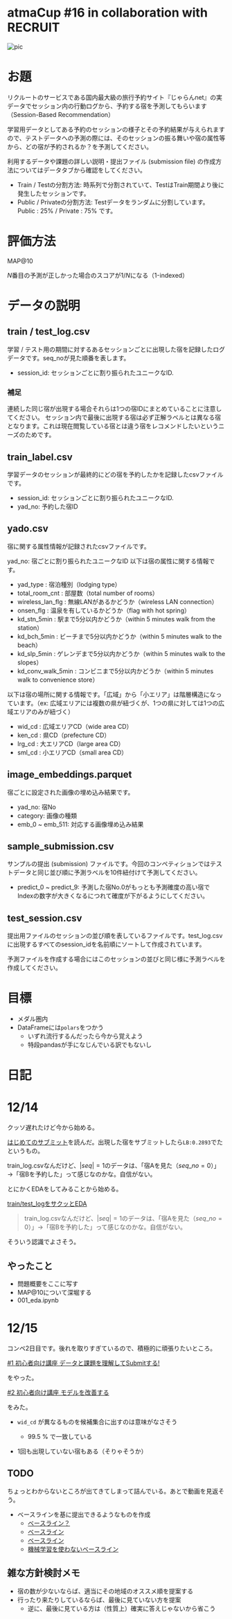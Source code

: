 # atmaCup #16 in collaboration with RECRUIT

![pic](https://media.connpass.com/thumbs/3d/82/3d82795d0f27c4b4e8336f4c9bc1e604.png)

# お題

リクルートのサービスである国内最大級の旅行予約サイト『じゃらんnet』の実データでセッション内の行動ログから、予約する宿を予測してもらいます（Session-Based Recommendation）

学習用データとしてある予約のセッションの様子とその予約結果が与えられますので、テストデータへの予測の際には、そのセッションの振る舞いや宿の属性等から、どの宿が予約されるか？を予測してください。

利用するデータや課題の詳しい説明・提出ファイル (submission file) の作成方法についてはデータタブから確認をしてください。

- Train / Testの分割方法: 時系列で分割されていて、TestはTrain期間より後に発生したセッションです。
- Public / Privateの分割方法: Testデータをランダムに分割しています。Public : 25% / Private : 75% です。

# 評価方法

MAP@10

$N$番目の予測が正しかった場合のスコアが$1/N$になる（1-indexed）

# データの説明

## train / test_log.csv

学習 / テスト用の期間に対するあるセッションごとに出現した宿を記録したログデータです。seq_noが見た順番を表します。

- session_id: セッションごとに割り振られたユニークなID.

### 補足

連続した同じ宿が出現する場合それらは1つの宿IDにまとめていることに注意してください。
セッション内で最後に出現する宿は必ず正解ラベルとは異なる宿となります。これは現在閲覧している宿とは違う宿をレコメンドしたいというニーズのためです。

## train_label.csv

学習データのセッションが最終的にどの宿を予約したかを記録したcsvファイルです。

- session_id: セッションごとに割り振られたユニークなID.
- yad_no: 予約した宿ID

## yado.csv

宿に関する属性情報が記録されたcsvファイルです。

yad_no: 宿ごとに割り振られたユニークなID
以下は宿の属性に関する情報です。

- yad_type : 宿泊種別（lodging type）
- total_room_cnt : 部屋数（total number of rooms）
- wireless_lan_flg : 無線LANがあるかどうか（wireless LAN connection）
- onsen_flg : 温泉を有しているかどうか（flag with hot spring）
- kd_stn_5min : 駅まで5分以内かどうか（within 5 minutes walk from the station）
- kd_bch_5min : ビーチまで5分以内かどうか（within 5 minutes walk to the beach）
- kd_slp_5min : ゲレンデまで5分以内かどうか（within 5 minutes walk to the slopes）
- kd_conv_walk_5min : コンビニまで5分以内かどうか（within 5 minutes walk to convenience store）

以下は宿の場所に関する情報です。「広域」から「小エリア」は階層構造になっています。（ex: 広域エリアには複数の県が紐づくが、1つの県に対しては1つの広域エリアのみが紐づく）

- wid_cd : 広域エリアCD（wide area CD）
- ken_cd : 県CD（prefecture CD）
- lrg_cd : 大エリアCD（large area CD）
- sml_cd : 小エリアCD（small area CD）

## image_embeddings.parquet

宿ごとに設定された画像の埋め込み結果です。

- yad_no: 宿No
- category: 画像の種類
- emb_0 ~ emb_511: 対応する画像埋め込み結果

## sample_submission.csv

サンプルの提出 (submission) ファイルです。今回のコンペティションではテストデータと同じ並び順に予測ラベルを10件紐付けて予測してください。

- predict_0 ~ predict_9: 予測した宿No.0がもっとも予測確度の高い宿でIndexの数字が大きくなるにつれて確度が下がるようにしてください。

## test_session.csv

提出用ファイルのセッションの並び順を表しているファイルです。test_log.csvに出現するすべてのsession_idを名前順にソートして作成されています。

予測ファイルを作成する場合にはこのセッションの並びと同じ様に予測ラベルを作成してください。

# 目標

- メダル圏内
- DataFrameには``polars``をつかう
    - いずれ流行するんだったら今から覚えよう
    - 特段pandasが手になじんでいる訳でもないし

# 日記

# 12/14

クッソ遅れたけど今から始める。

[はじめてのサブミット](https://github.com/Memories-of-Sun-and-Moon/atmacup16/issues/1)を読んだ。出現した宿をサブミットしたら``LB:0.2893``でたというもの。

train_log.csvなんだけど、$|seq|=1$のデータは、「宿Aを見た（$seq\_no = 0$）」→「宿Bを予約した」って感じなのかな。自信がない。

とにかくEDAをしてみることから始める。

[train/test_logをサクッとEDA](https://github.com/Memories-of-Sun-and-Moon/atmacup16/issues/3)

> train_log.csvなんだけど、$|seq|=1$のデータは、「宿Aを見た（$seq\_no = 0$）」→「宿Bを予約した」って感じなのかな。自信がない。

そういう認識でよさそう。

## やったこと

- 問題概要をここに写す
- MAP@10について深堀する
- 001_eda.ipynb

# 12/15

コンペ2日目です。後れを取りすぎているので、積極的に頑張りたいところ。

[#1 初心者向け講座 データと課題を理解してSubmitする!](https://github.com/Memories-of-Sun-and-Moon/atmacup16/issues/4)

をやった。

[#2 初心者向け講座 モデルを改善する](https://github.com/Memories-of-Sun-and-Moon/atmacup16/issues/5)

をみた。
- ``wid_cd`` が異なるものを候補集合に出すのは意味がなさそう
    - 99.5 % で一致している

- 1回も出現していない宿もある（そりゃそうか）

## TODO

ちょっとわからないところが出てきてしまって詰んでいる。あとで動画を見返そう。

- ベースラインを基に提出できるようなものを作成
    - [ベースライン？](https://www.guruguru.science/competitions/22/discussions/15dda0cc-eefb-4125-8b1b-44ca26a86a13/)
    - [ベースライン](https://www.guruguru.science/competitions/22/discussions/3e9bfd60-2a43-452d-9f18-db37d20b77a1/)
    - [ベースライン](https://www.guruguru.science/competitions/22/discussions/20c54ca7-a389-43b0-9028-92011fb52fd5/)
    - [機械学習を使わないベースライン](https://www.guruguru.science/competitions/22/discussions/3ed58bd1-8d35-40e6-8202-db69ac858b3a/)

## 雑な方針検討メモ

- 宿の数が少ないならば、適当にその地域のオススメ順を提案する
- 行ったり来たりしているならば、最後に見ていない方を提案
    - 逆に、最後に見ている方は（性質上）確実に答えじゃないから省こう